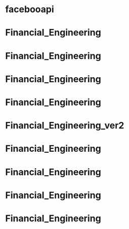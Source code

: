 # facebooapi
# Financial_Engineering
# Financial_Engineering
# Financial_Engineering
# Financial_Engineering
# Financial_Engineering_ver2
# Financial_Engineering
# Financial_Engineering
# Financial_Engineering
# Financial_Engineering
